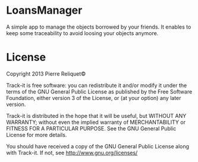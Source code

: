 LoansManager
============

A simple app to manage the objects borrowed by your friends. It enables to keep some traceability to avoid loosing your objects anymore.

License
============
 Copyright 2013 Pierre Reliquet©
 
 Track-it is free software: you can redistribute it and/or modify it
 under the terms of the GNU General Public License as published by the Free
 Software Foundation, either version 3 of the License, or (at your option) any
 later version.

 Track-it is distributed in the hope that it will be useful, but WITHOUT
 ANY WARRANTY; without even the implied warranty of MERCHANTABILITY or FITNESS
 FOR A PARTICULAR PURPOSE. See the GNU General Public License for more
 details.
 
 You should have received a copy of the GNU General Public License along with
 Track-it. If not, see <http://www.gnu.org/licenses/>
